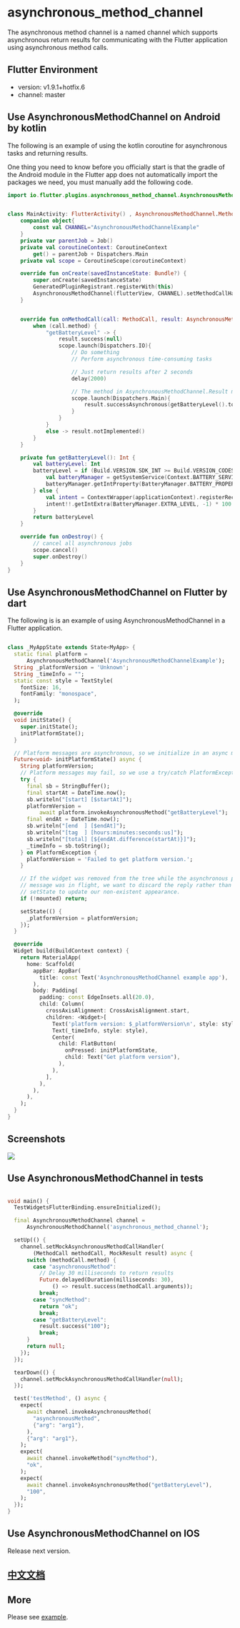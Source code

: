 # asynchronous_method_channel

The asynchronous method channel is a named channel which supports 
asynchronous return results for communicating with the Flutter 
application using asynchronous method calls.

## Flutter Environment

- version: v1.9.1+hotfix.6
- channel: master

## Use AsynchronousMethodChannel on Android by kotlin

The following is an example of using the kotlin coroutine 
for asynchronous tasks and returning results.

One thing you need to know before you officially start is 
that the gradle of the Android module in the Flutter app 
does not automatically import the packages we need, 
you must manually add the following code.

```kotlin
import io.flutter.plugins.asynchronous_method_channel.AsynchronousMethodChannel
```

```kotlin

class MainActivity: FlutterActivity() , AsynchronousMethodChannel.MethodCallHandler {
    companion object{
        const val CHANNEL="AsynchronousMethodChannelExample"
    }
    private var parentJob = Job()
    private val coroutineContext: CoroutineContext
        get() = parentJob + Dispatchers.Main
    private val scope = CoroutineScope(coroutineContext)

    override fun onCreate(savedInstanceState: Bundle?) {
        super.onCreate(savedInstanceState)
        GeneratedPluginRegistrant.registerWith(this)
        AsynchronousMethodChannel(flutterView, CHANNEL).setMethodCallHandler(this)
    }


    override fun onMethodCall(call: MethodCall, result: AsynchronousMethodChannel.Result) {
        when (call.method) {
            "getBatteryLevel" -> {
                result.success(null)
                scope.launch(Dispatchers.IO){
                    // Do something
                    // Perform asynchronous time-consuming tasks

                    // Just return results after 2 seconds
                    delay(2000)

                    // The method in AsynchronousMethodChannel.Result must be called on the main thread of the platform
                    scope.launch(Dispatchers.Main){
                        result.successAsynchronous(getBatteryLevel().toString())
                    }
                }
            }
            else -> result.notImplemented()
        }
    }

    private fun getBatteryLevel(): Int {
        val batteryLevel: Int
        batteryLevel = if (Build.VERSION.SDK_INT >= Build.VERSION_CODES.LOLLIPOP) {
            val batteryManager = getSystemService(Context.BATTERY_SERVICE) as BatteryManager
            batteryManager.getIntProperty(BatteryManager.BATTERY_PROPERTY_CAPACITY)
        } else {
            val intent = ContextWrapper(applicationContext).registerReceiver(null, IntentFilter(Intent.ACTION_BATTERY_CHANGED))
            intent!!.getIntExtra(BatteryManager.EXTRA_LEVEL, -1) * 100 / intent.getIntExtra(BatteryManager.EXTRA_SCALE, -1)
        }
        return batteryLevel
    }

    override fun onDestroy() {
        // cancel all asynchronous jobs
        scope.cancel()
        super.onDestroy()
    }
}

```

## Use AsynchronousMethodChannel on Flutter by dart

The following is is an example of using AsynchronousMethodChannel in a Flutter application.

```dart

class _MyAppState extends State<MyApp> {
  static final platform =
      AsynchronousMethodChannel('AsynchronousMethodChannelExample');
  String _platformVersion = 'Unknown';
  String _timeInfo = "";
  static const style = TextStyle(
    fontSize: 16,
    fontFamily: "monospace",
  );

  @override
  void initState() {
    super.initState();
    initPlatformState();
  }

  // Platform messages are asynchronous, so we initialize in an async method.
  Future<void> initPlatformState() async {
    String platformVersion;
    // Platform messages may fail, so we use a try/catch PlatformException.
    try {
      final sb = StringBuffer();
      final startAt = DateTime.now();
      sb.writeln("[start] [$startAt]");
      platformVersion =
          await platform.invokeAsynchronousMethod("getBatteryLevel");
      final endAt = DateTime.now();
      sb.writeln("[end  ] [$endAt]");
      sb.writeln("[tag  ] [hours:minutes:seconds:us]");
      sb.writeln("[total] [${endAt.difference(startAt)}]");
      _timeInfo = sb.toString();
    } on PlatformException {
      platformVersion = 'Failed to get platform version.';
    }

    // If the widget was removed from the tree while the asynchronous platform
    // message was in flight, we want to discard the reply rather than calling
    // setState to update our non-existent appearance.
    if (!mounted) return;

    setState(() {
      _platformVersion = platformVersion;
    });
  }

  @override
  Widget build(BuildContext context) {
    return MaterialApp(
      home: Scaffold(
        appBar: AppBar(
          title: const Text('AsynchronousMethodChannel example app'),
        ),
        body: Padding(
          padding: const EdgeInsets.all(20.0),
          child: Column(
            crossAxisAlignment: CrossAxisAlignment.start,
            children: <Widget>[
              Text('platform version: $_platformVersion\n', style: style),
              Text(_timeInfo, style: style),
              Center(
                child: FlatButton(
                  onPressed: initPlatformState,
                  child: Text("Get platform version"),
                ),
              ),
            ],
          ),
        ),
      ),
    );
  }
}

```

## Screenshots 

![](https://s2.ax1x.com/2019/10/30/K5PlAH.md.png)

## Use AsynchronousMethodChannel in tests

```dart

void main() {
  TestWidgetsFlutterBinding.ensureInitialized();

  final AsynchronousMethodChannel channel =
      AsynchronousMethodChannel('asynchronous_method_channel');

  setUp(() {
    channel.setMockAsynchronousMethodCallHandler(
        (MethodCall methodCall, MockResult result) async {
      switch (methodCall.method) {
        case "asynchronousMethod":
          // Delay 30 milliseconds to return results
          Future.delayed(Duration(milliseconds: 30),
              () => result.success(methodCall.arguments));
          break;
        case "syncMethod":
          return "ok";
          break;
        case "getBatteryLevel":
          result.success("100");
          break;
      }
      return null;
    });
  });

  tearDown(() {
    channel.setMockAsynchronousMethodCallHandler(null);
  });

  test('testMethod', () async {
    expect(
      await channel.invokeAsynchronousMethod(
        "asynchronousMethod",
        {"arg": "arg1"},
      ),
      {"arg": "arg1"},
    );
    expect(
      await channel.invokeMethod("syncMethod"),
      "ok",
    );
    expect(
      await channel.invokeAsynchronousMethod("getBatteryLevel"),
      "100",
    );
  });
}

```

## Use AsynchronousMethodChannel on IOS

Release next version.

## [中文文档](https://juejin.im/post/5db9bd816fb9a0206965a4d4)

## More

Please see [example](https://github.com/microtears/asynchronous-method-channel/tree/master/example).